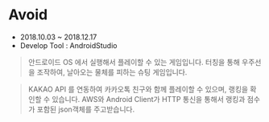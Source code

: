 # Avoid

- 2018.10.03 ~ 2018.12.17 
- Develop Tool : AndroidStudio

> 안드로이드 OS 에서 실행해서 플레이할 수 있는 게임입니다.
> 터칭을 통해 우주선을 조작하여, 날아오는 물체를 피하는 슈팅 게임입니다.

> KAKAO API 를 연동하여 카카오톡 친구와 함께 플레이할 수 있으며, 랭킹을 확인할 수 있습니다.
> AWS와 Android Client가 HTTP 통신을 통해서 랭킹과 점수가 포함된 json객체를 주고받습니다.

